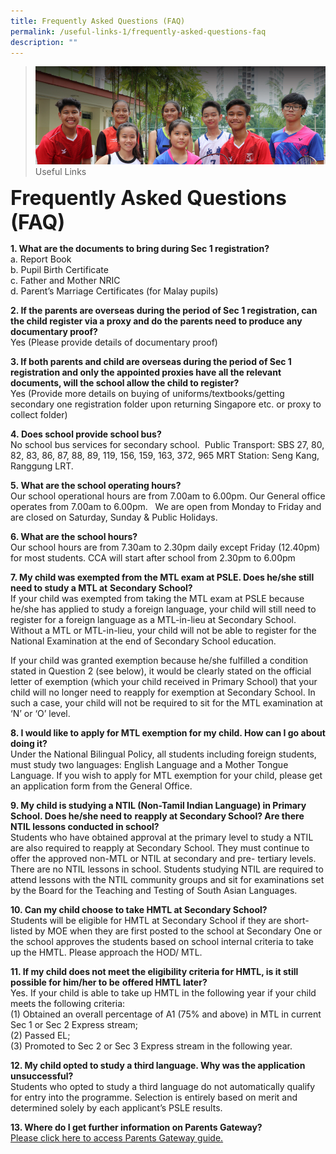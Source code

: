 ```yaml
---
title: Frequently Asked Questions (FAQ)
permalink: /useful-links-1/frequently-asked-questions-faq
description: ""
---
```

>![](/images/About%20us.jpg)
>Useful Links

**<font size=6>Frequently Asked Questions (FAQ)</font>**

**1\. What are the documents to bring during Sec 1 registration?** <br>
 a. Report Book  
b. Pupil Birth Certificate  <br>c. Father and Mother NRIC  
d. Parent’s Marriage Certificates (for Malay pupils)    
  
**2. If the parents are overseas during the period of Sec 1 registration, can the child register via a proxy and do the parents need to produce any documentary proof?**   <br>Yes (Please provide details of documentary proof)    
  
**3. If both parents and child are overseas during the period of Sec 1 registration and only the appointed proxies have all the relevant documents, will the school allow the child to register?**     
Yes (Provide more details on buying of uniforms/textbooks/getting secondary one registration folder upon returning Singapore etc. or proxy to collect folder)  
  
**4. Does school provide school bus?**
<br>No school bus services for secondary school.  Public Transport: SBS 27, 80, 82, 83, 86, 87, 88, 89, 119, 156, 159, 163, 372, 965 MRT Station: Seng Kang, Ranggung LRT.  
  
**5. What are the school operating hours?**
<br>Our school operational hours are from 7.00am to 6.00pm. Our General office operates from 7.00am to 6.00pm.   We are open from Monday to Friday and are closed on Saturday, Sunday & Public Holidays.  

**6\. What are the school hours?**
<br>Our school hours are from 7.30am to 2.30pm daily except Friday (12.40pm) for most students. CCA will start after school from 2.30pm to 6.00pm  
  

**7\. My child was exempted from the MTL exam at PSLE. Does he/she still need to study a MTL at** **Secondary School?** <br>
If your child was exempted from taking the MTL exam at PSLE because he/she has applied to study a foreign language, your child will still need to register for a foreign language as a MTL-in-lieu at Secondary School. Without a MTL or MTL-in-lieu, your child will not be able to register for the National Examination at the end of Secondary School education.

If your child was granted exemption because he/she fulfilled a condition stated in Question 2 (see below), it would be clearly stated on the official letter of exemption (which your child received in Primary School) that your child will no longer need to reapply for exemption at Secondary School. In such a case, your child will not be required to sit for the MTL examination at ‘N’ or ‘O’ level.

  

**8\. I would like to apply for MTL exemption for my child. How can I go about doing it?**<br>
Under the National Bilingual Policy, all students including foreign students, must study two languages: English Language and a Mother Tongue Language. If you wish to apply for MTL exemption for your child, please get an application form from the General Office.

  

**9\. My child is studying a NTIL (Non-Tamil Indian Language) in Primary School. Does he/she need to** **reapply at Secondary School? Are there NTIL lessons conducted in school?**<br>
Students who have obtained approval at the primary level to study a NTIL are also required to reapply at Secondary School. They must continue to offer the approved non-MTL or NTIL at secondary and pre- tertiary levels. There are no NTIL lessons in school. Students studying NTIL are required to attend lessons with the NTIL community groups and sit for examinations set by the Board for the Teaching and Testing of South Asian Languages.

  

**10\. Can my child choose to take HMTL at Secondary School?**<br>
Students will be eligible for HMTL at Secondary School if they are short-listed by MOE when they are first posted to the school at Secondary One or the school approves the students based on school internal criteria to take up the HMTL. Please approach the HOD/ MTL.

  

**11\. If my child does not meet the eligibility criteria for HMTL, is it still possible for him/her to be** **offered HMTL later?**<br>
Yes. If your child is able to take up HMTL in the following year if your child meets the following criteria:<br>
(1) Obtained an overall percentage of A1 (75% and above) in MTL in current Sec 1 or Sec 2 Express stream;<br>
(2) Passed EL;<br>
(3) Promoted to Sec 2 or Sec 3 Express stream in the following year. 

  

**12\. My child opted to study a third language. Why was the application unsuccessful?**<br>
Students who opted to study a third language do not automatically qualify for entry into the programme. Selection is entirely based on merit and determined solely by each applicant’s PSLE results.

  

**13\. Where do I get further information on Parents Gateway?**<br>
[Please click here to access Parents Gateway guide.](https://moe-sengkangsec-staging.netlify.app/useful-links-1/parenting-resources/parents-gateway)